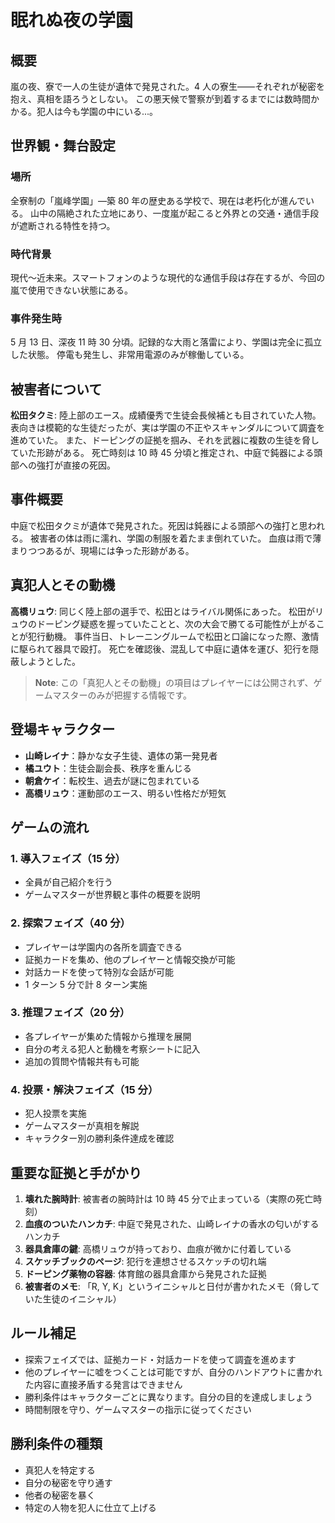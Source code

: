 # 眠れぬ夜の学園

## 概要

嵐の夜、寮で一人の生徒が遺体で発見された。4 人の寮生——それぞれが秘密を抱え、真相を語ろうとしない。
この悪天候で警察が到着するまでには数時間かかる。犯人は今も学園の中にいる...。

## 世界観・舞台設定

### 場所

全寮制の「嵐峰学園」—築 80 年の歴史ある学校で、現在は老朽化が進んでいる。
山中の隔絶された立地にあり、一度嵐が起こると外界との交通・通信手段が遮断される特性を持つ。

### 時代背景

現代〜近未来。スマートフォンのような現代的な通信手段は存在するが、今回の嵐で使用できない状態にある。

### 事件発生時

5 月 13 日、深夜 11 時 30 分頃。記録的な大雨と落雷により、学園は完全に孤立した状態。
停電も発生し、非常用電源のみが稼働している。

## 被害者について

**松田タクミ**: 陸上部のエース。成績優秀で生徒会長候補とも目されていた人物。
表向きは模範的な生徒だったが、実は学園の不正やスキャンダルについて調査を進めていた。
また、ドーピングの証拠を掴み、それを武器に複数の生徒を脅していた形跡がある。
死亡時刻は 10 時 45 分頃と推定され、中庭で鈍器による頭部への強打が直接の死因。

## 事件概要

中庭で松田タクミが遺体で発見された。死因は鈍器による頭部への強打と思われる。
被害者の体は雨に濡れ、学園の制服を着たまま倒れていた。
血痕は雨で薄まりつつあるが、現場には争った形跡がある。

## 真犯人とその動機

**高橋リュウ**: 同じく陸上部の選手で、松田とはライバル関係にあった。
松田がリュウのドーピング疑惑を握っていたことと、次の大会で勝てる可能性が上がることが犯行動機。
事件当日、トレーニングルームで松田と口論になった際、激情に駆られて器具で殴打。
死亡を確認後、混乱して中庭に遺体を運び、犯行を隠蔽しようとした。

> **Note**: この「真犯人とその動機」の項目はプレイヤーには公開されず、ゲームマスターのみが把握する情報です。

## 登場キャラクター

- **山崎レイナ**：静かな女子生徒、遺体の第一発見者
- **橘ユウト**：生徒会副会長、秩序を重んじる
- **朝倉ケイ**：転校生、過去が謎に包まれている
- **高橋リュウ**：運動部のエース、明るい性格だが短気

## ゲームの流れ

### 1. 導入フェイズ（15 分）

- 全員が自己紹介を行う
- ゲームマスターが世界観と事件の概要を説明

### 2. 探索フェイズ（40 分）

- プレイヤーは学園内の各所を調査できる
- 証拠カードを集め、他のプレイヤーと情報交換が可能
- 対話カードを使って特別な会話が可能
- 1 ターン 5 分で計 8 ターン実施

### 3. 推理フェイズ（20 分）

- 各プレイヤーが集めた情報から推理を展開
- 自分の考える犯人と動機を考察シートに記入
- 追加の質問や情報共有も可能

### 4. 投票・解決フェイズ（15 分）

- 犯人投票を実施
- ゲームマスターが真相を解説
- キャラクター別の勝利条件達成を確認

## 重要な証拠と手がかり

1. **壊れた腕時計**: 被害者の腕時計は 10 時 45 分で止まっている（実際の死亡時刻）
2. **血痕のついたハンカチ**: 中庭で発見された、山崎レイナの香水の匂いがするハンカチ
3. **器具倉庫の鍵**: 高橋リュウが持っており、血痕が微かに付着している
4. **スケッチブックのページ**: 犯行を連想させるスケッチの切れ端
5. **ドーピング薬物の容器**: 体育館の器具倉庫から発見された証拠
6. **被害者のメモ**: 「R, Y, K」というイニシャルと日付が書かれたメモ（脅していた生徒のイニシャル）

## ルール補足

- 探索フェイズでは、証拠カード・対話カードを使って調査を進めます
- 他のプレイヤーに嘘をつくことは可能ですが、自分のハンドアウトに書かれた内容に直接矛盾する発言はできません
- 勝利条件はキャラクターごとに異なります。自分の目的を達成しましょう
- 時間制限を守り、ゲームマスターの指示に従ってください

## 勝利条件の種類

- 真犯人を特定する
- 自分の秘密を守り通す
- 他者の秘密を暴く
- 特定の人物を犯人に仕立て上げる
